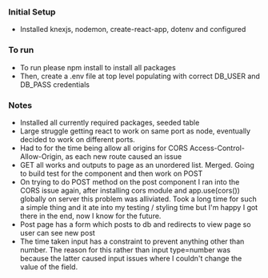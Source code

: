 ### Initial Setup
* Installed knexjs, nodemon, create-react-app, dotenv and configured

### To run
* To run please npm install to install all packages
* Then, create a .env file at top level populating with correct DB_USER and DB_PASS credentials

### Notes
* Installed all currently required packages, seeded table
* Large struggle getting react to work on same port as node, eventually decided to work on different ports.
* Had to for the time being allow all origins for CORS Access-Control-Allow-Origin, as each new route caused an issue
* GET all works and outputs to page as an unordered list. Merged. Going to build test for the component and then work on POST
* On trying to do POST method on the post component I ran into the CORS issue again, after installing cors module and app.use(cors()) globally on server this problem was alliviated. Took a long time for such a simple thing and it ate into my testing / styling time but I'm happy I got there in the end, now I know for the future.
* Post page has a form which posts to db and redirects to view page so user can see new post
* The time taken input has a constraint to prevent anything other than number. The reason for this rather than input type=number was because the latter caused input issues where I couldn't change the value of the field.
